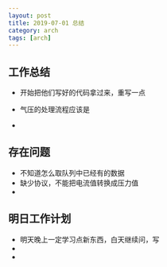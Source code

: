 ```yaml
---
layout: post
title: 2019-07-01 总结
category: arch
tags: [arch]
---
```



## 工作总结
   - 开始把他们写好的代码拿过来，重写一点
   - 气压的处理流程应该是  

   - 
## 存在问题
   -  不知道怎么取队列中已经有的数据
   -  缺少协议，不能把电流值转换成压力值
   -
## 明日工作计划
   - 明天晚上一定学习点新东西，白天继续问，写
   - 
   -
